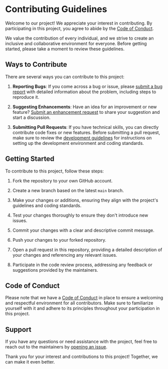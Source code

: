 # Contributing Guidelines

Welcome to our project! We appreciate your interest in contributing. By participating in this project, you agree to abide by the [Code of Conduct](./CODE_OF_CONDUCT.md).

We value the contribution of every individual, and we strive to create an inclusive and collaborative environment for everyone. Before getting started, please take a moment to review these guidelines.

## Ways to Contribute

There are several ways you can contribute to this project:

1. **Reporting Bugs**: If you come across a bug or issue, please [submit a bug report](../.github/ISSUE_TEMPLATE/bug_report.md) with detailed information about the problem, including steps to reproduce it.

2. **Suggesting Enhancements**: Have an idea for an improvement or new feature? [Submit an enhancement request](../.github/ISSUE_TEMPLATE/feature_request.md) to share your suggestion and start a discussion.

3. **Submitting Pull Requests**: If you have technical skills, you can directly contribute code fixes or new features. Before submitting a pull request, make sure to review the [development guidelines](./DEVELOPMENT_GUIDELINES.md) for instructions on setting up the development environment and coding standards.

## Getting Started

To contribute to this project, follow these steps:

1. Fork the repository to your own GitHub account.

2. Create a new branch based on the latest `main` branch.

3. Make your changes or additions, ensuring they align with the project's guidelines and coding standards.

4. Test your changes thoroughly to ensure they don't introduce new issues.

5. Commit your changes with a clear and descriptive commit message.

6. Push your changes to your forked repository.

7. Open a pull request in this repository, providing a detailed description of your changes and referencing any relevant issues.

8. Participate in the code review process, addressing any feedback or suggestions provided by the maintainers.

## Code of Conduct

Please note that we have a [Code of Conduct](./CODE_OF_CONDUCT.md) in place to ensure a welcoming and respectful environment for all contributors. Make sure to familiarize yourself with it and adhere to its principles throughout your participation in this project.

## Support

If you have any questions or need assistance with the project, feel free to reach out to the maintainers by [opening an issue](../.github/ISSUE_TEMPLATE/question.md).

Thank you for your interest and contributions to this project! Together, we can make it even better.
